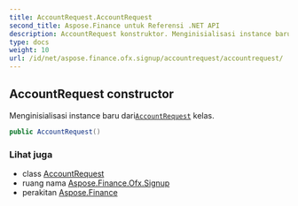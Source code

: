 ```yaml
---
title: AccountRequest.AccountRequest
second_title: Aspose.Finance untuk Referensi .NET API
description: AccountRequest konstruktor. Menginisialisasi instance baru dariAccountRequest kelas.
type: docs
weight: 10
url: /id/net/aspose.finance.ofx.signup/accountrequest/accountrequest/
---
```

## AccountRequest constructor

Menginisialisasi instance baru dari[`AccountRequest`](../) kelas.

```csharp
public AccountRequest()
```

### Lihat juga

* class [AccountRequest](../)
* ruang nama [Aspose.Finance.Ofx.Signup](../../accountrequest/)
* perakitan [Aspose.Finance](../../../)


